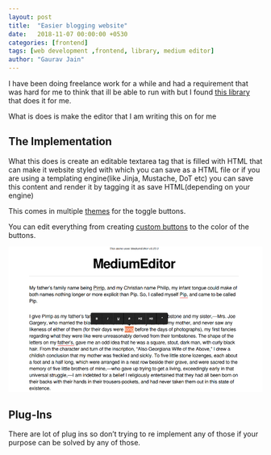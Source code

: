 ```yaml
---
layout: post
title:  "Easier blogging website"
date:   2018-11-07 00:00:00 +0530
categories: [frontend]
tags: [web development ,frontend, library, medium editor]
author: "Gaurav Jain"
---
```


I have been doing freelance work for a while and had a requirement that was hard for me to think that ill be able to run with but I found [this library](https://github.com/yabwe/medium-editor) that does it for me.

What is does is make the editor that I am writing this on for me

## The Implementation

What this does is create an editable textarea tag that is filled with HTML that can make it website styled with which you can save as a HTML file or if you are using a templating engine(like Jinja, Mustache, DoT etc) you can save this content and render it by tagging it as save HTML(depending on your engine)

This comes in multiple [themes](https://github.com/yabwe/medium-editor/wiki/Themes) for the toggle buttons.

You can edit everything from creating [custom buttons](https://github.com/yabwe/medium-editor/blob/9156a11407451c0ee2e30d971798d6476de4d354/src/js/extensions/WALKTHROUGH-BUTTON.md) to the color of the buttons.

<div style="width:100%" style="text-align:center;padding:30px">
    <img src="/assets/medium.png" alt="medium-test" width="700rem"/>
</div>


## Plug-Ins

There are lot of plug ins so don’t trying to re implement any of those if your purpose can be solved by any of those.
